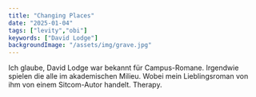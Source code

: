 ```yaml
---
title: "Changing Places"
date: "2025-01-04"
tags: ["levity","obi"]
keywords: ["David Lodge"]
backgroundImage: "/assets/img/grave.jpg"
---
```

Ich glaube, David Lodge war bekannt für Campus-Romane. Irgendwie spielen die alle im akademischen Milieu. Wobei mein Lieblingsroman von ihm von einem Sitcom-Autor handelt. Therapy. 
